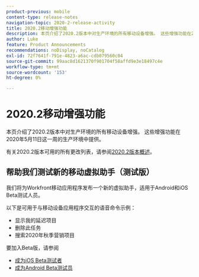 ```yaml
---
product-previous: mobile
content-type: release-notes
navigation-topic: 2020-2-release-activity
title: 2020.2移动增强功能
description: 本页介绍了2020.2版本中对生产环境的所有移动设备增强。 这些增强功能在2020年5月11日这一周的生产环境中提供。
author: Luke
feature: Product Announcements
recommendations: noDisplay, noCatalog
exl-id: 72f7641f-791e-4823-a6ac-cdb079560c04
source-git-commit: 99aac8d1621370f901704f58affd9e3e18497c4e
workflow-type: tm+mt
source-wordcount: '153'
ht-degree: 0%

---
```


# 2020.2移动增强功能

本页介绍了2020.2版本中对生产环境的所有移动设备增强。 这些增强功能在2020年5月11日这一周的生产环境中提供。

有关2020.2版本可用的所有更改列表，请参阅[2020.2版本概述](../../../product-announcements/product-releases/2020.2.-release-activity/2020-2-release-overview.md)。

## 帮助我们测试新的移动虚拟助手（测试版）

我们将为Workfront移动应用程序发布一个新的虚拟助手，适用于Android和iOS Beta测试人员。

以下是可用于与移动设备应用程序交互的语音命令示例：

* 显示我的延迟项目
* 删除此任务
* 搜索2020年秋季营销项目

要加入Beta版，请参阅

* [成为iOS Beta测试者](../../../workfront-basics/mobile-apps/using-the-workfront-mobile-app/ios-beta-tester.md)
* [成为Android Beta测试员](../../../workfront-basics/mobile-apps/using-the-workfront-mobile-app/android-beta-tester.md)
